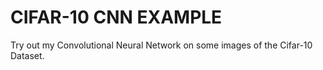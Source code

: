 # CIFAR-10 CNN EXAMPLE

Try out my Convolutional Neural Network on some images of the Cifar-10 Dataset.
